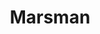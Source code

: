 ---
title: "Marsman"
slug: "marsman"
description: "Als een van de opdrachten in de
              tweede schijf, moesten de studenten
              een campagne maken.
              Kato heeft er voor gekozen om
              een campagne over een ruimtereis
              te maken. <br><br> Doorheen heel de
              campagne word je geloodst door
              Marsel, de ruimterobot."
type: "intern"
members:
    - name: "Kato Janssens"
      major: "Crossmedia-ontwerp"
      minor: "Graphic Design"
      disk: "2de schijf"
thumbnail:
    url: "thumb.jpg"
    alt: ""
    height: 1
    width: 1
    text-color: "f05384"
    background-color: "f05384"
media:
    - url: "1.logo.jpg"
      type: "image"
    - url: "2.logo.jpg"
      type: "image"
      text: "We beginnen met het ontwerpen van een logo voor de campagne."
    - url: "3.mascotte.jpg"
      type: "image"
      text: "Je wordt doorheen de campagne geloodst door de mascotte Marsel."
    - url: "4.poster.jpg"
      type: "image"
    - url: "5.poster.jpg"
      type: "image"
      text: "De campagne komt volledig op gang door de poster. Er is een duidelijke blikvanger dat meteen de aandacht van
             de voorbijganger trekt. De volgende stap is de site bezoeken, registreren en up, up and away."
created: 20/01/2017
order: 11
---